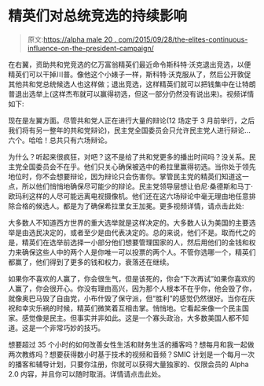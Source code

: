 # 精英们对总统竞选的持续影响

> 原文:[https://alpha male 20 . com/2015/09/28/the-elites-continuous-influence-on-the-president-campaign/](https://alphamale20.com/2015/09/28/the-elites-continuing-influence-on-the-presidential-campaign/)

在右翼，资助共和党竞选的亿万富翁精英们最近命令斯科特·沃克退出竞选，以便精英们可以干掉川普。像他这个小婊子一样，斯科特·沃克服从了，然后公开敦促其他共和党总统候选人也这样做；退出竞选，这样精英们就可以把钱集中在让特朗普退出选举上(这样杰布就可以赢得初选，但这一部分仍然没有说出来)。视频详情如下:

现在是左翼方面。尽管共和党人正在进行大量的辩论(12 场定于 3 月前举行，之后我们将有另一整年的共和党辩论)，民主党全国委员会只允许民主党人进行辩论...六个。哈哈！总共只有六场辩论。

为什么？听起来很疯狂，对吧？这不是给了共和党更多的播出时间吗？没关系。民主党全国委员会不在乎。他们只关心确保被选中的希拉里赢得初选。当你处于领先地位时，你不会想要辩论，因为辩论只会伤害你。掌管民主党的精英们知道这一点，所以他们悄悄地确保尽可能少的辩论。民主党领导层想让伯尼·桑德斯和马丁·欧玛利这样的人尽可能远离电视摄像机。他们还在这六场辩论中毫无理由地任意排除合格的候选人。都是为了确保希拉里女王加冕。更多视频详情，请点击此处:

大多数人不知道西方世界的重大选举就是这样决定的。大多数人认为美国的主要选举是由选民决定的，或者至少是由代表决定的。总的来说，他们不是。取而代之的是，精英们在选举前选择一小部分他们想要管理国家的人，然后用他们的金钱和权力来确保这些人中的两个人是你唯一可以投票的两个人。不管你选哪一个，精英们都赢了，他们得到了更多的钱和权力，衰落还在继续。

如果你不喜欢的人赢了，你会很生气，但是该死的，你会“下次再试”如果你喜欢的人赢了，你会很开心。你没有理由高兴，因为那个人根本不在乎你，他会毁了你，就像奥巴马毁了自由党，小布什毁了保守派，但“胜利”的感觉仍然很好。当你在庆祝和幸灾乐祸的时候，精英们微笑着互相击掌。悄悄地。它看起来像一个民主国家。感觉像是民主。但事实并非如此。这是一个寡头政治，大多数美国人都不知道。这是一个非常巧妙的技巧。

想要超过 35 个小时的如何改善女性生活和财务生活的播客吗？想每月和我一起做两次教练吗？想要获得数小时基于技术的视频和音频？SMIC 计划是一个每月一次的播客和辅导计划，只要你注册，你就可以获得大量独家的、仅限会员的 Alpha 2.0 内容，并且你可以随时取消。详情请点击此处。